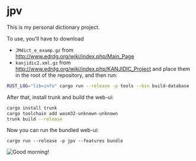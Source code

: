 # jpv

This is my personal dictionary project.

To use, you'll have to download
- `JMdict_e_examp.gz` from <http://www.edrdg.org/wiki/index.php/Main_Page>
- `kanjidic2.xml.gz` from <http://www.edrdg.org/wiki/index.php/KANJIDIC_Project>
and place them in the root of the repository, and then run:

```sh
RUST_LOG="lib=info" cargo run --release -p tools --bin build-database
```

After that, install trunk and build the web-ui:

```sh
cargo install trunk
cargo toolchain add wasm32-unknown-unknown
trunk build --release
```

Now you can run the bundled web-ui:

```
cargo run --release -p jpv --features bundle
```

![Good morning!](splash.png)
